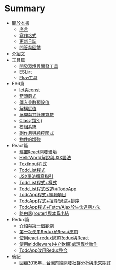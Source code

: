 # Summary

* [關於本書](README.md)
   * [序言](intro.md)
   * [寫作格式](style.md)
   * [更新日誌](changelog.md)
   * [問答與回饋](issue.md)
* [介紹文](day01_intro/README.md)
* 工具篇
   * [開發環境與開發工具](day02_dev_env/README.md)
   * [ESLint](day03_eslint/README.md)
   * [Flow工具](day04_flowtype/README.md)
* ES6篇
   * [let與const](day05_es6_let_const/README.md)
   * [箭頭函式](day06_es6_arrow_func/README.md)
   * [傳入參數預設值](day07_es6_default_param/README.md)
   * [解構賦值](day08_destructuring_assignment/README.md)
   * [展開與其餘運算符](day09_rest_param_spread_operator/README.md)
   * [Class(類別)](day10_es6_class/README.md)
   * [模組系統](day11_module_system/README.md)
   * [副作用與純粹函式](day12_side_effect_pure_func/README.md)
   * [物件的增強](day13_object_improve/README.md)
* React篇
   * [建置React開發環境](day14_react_env/README.md)
   * [HelloWorld解說與JSX語法](day15_jsx/README.md)
   * [TextInput程式](day16_textinput/README.md)
   * [TodoList程式](day17_todolist/README.md)
   * [JSX語法撰寫指引](day18_deeper_jsx/README.md)
   * [TodoList程式+樣式](day19_todolist_style/README.md)
   * [TodoList程式改造=>TodoApp](day20_todoapp/README.md)
   * [TodoApp程式+編輯項目](day21_todoapp_edit/README.md)
   * [TodoApp程式+搜尋/過濾+排序](day22_search_sort/README.md)
   * [TodoApp程式+Fetch/Ajax於生命週期方法](day23_lifecycle/README.md)
   * [路由器(router)與本篇小結](day24_react_router)
* Redux篇
   * [介紹與第一個範例](day25_redux_ex1/README.md)
   * [第一次使用Redux於React應用](day26_redux_ex2/README.md)
   * [使用react-redux綁定Redux與React](day27_redux_ex3/README.md)
   * [使用middleware(中介軟體)處理異步動作](day28_redux_ex4/README.md)
   * [TodoApp改用Redux整合](day29_redux_todoapp/README.md)
* 後記
   * [回顧2016年，台灣前端開發社群分析與未來期許](day30_best_future/README.md)
